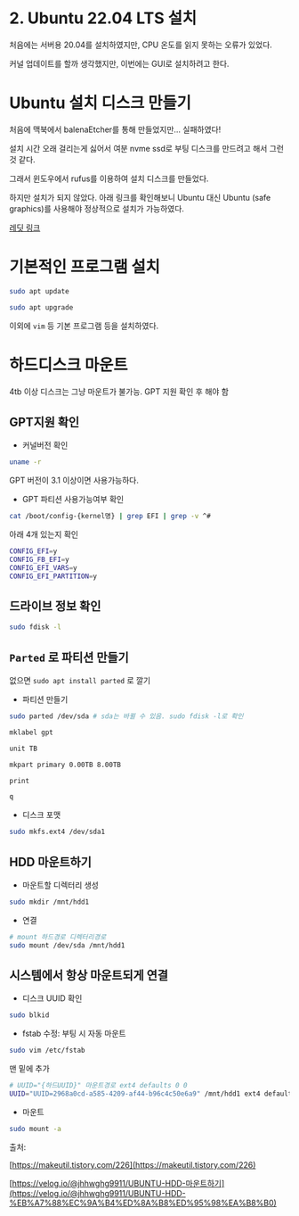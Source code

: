 # 2. Ubuntu 22.04 LTS 설치

처음에는 서버용 20.04를 설치하였지만, CPU 온도를 읽지 못하는 오류가 있었다.

커널 업데이트를 할까 생각했지만, 이번에는 GUI로 설치하려고 한다.

# Ubuntu 설치 디스크 만들기

처음에 맥북에서 balenaEtcher를 통해 만들었지만… 실패하였다!

설치 시간 오래 걸리는게 싫어서 여분 nvme ssd로 부팅 디스크를 만드려고 해서 그런 것 같다.

그래서 윈도우에서 rufus를 이용하여 설치 디스크를 만들었다.

하지만 설치가 되지 않았다. 아래 링크를 확인해보니 Ubuntu 대신 Ubuntu (safe graphics)를 사용해야 정상적으로 설치가 가능하였다.

[레딧 링크](https://www.reddit.com/r/Ubuntu/comments/1507xf0/black_screen_when_installing_ubuntu_2204/)

# 기본적인 프로그램 설치


```bash
sudo apt update
```

```bash
sudo apt upgrade
```

이외에 `vim` 등 기본 프로그램 등을 설치하였다.

# 하드디스크 마운트

4tb 이상 디스크는 그냥 마운트가 불가능. GPT 지원 확인 후 해야 함

## GPT지원 확인

- 커널버전 확인

```bash
uname -r
```

GPT 버전이 3.1 이상이면 사용가능하다.

- GPT 파티션 사용가능여부 확인

```bash
cat /boot/config-{kernel명} | grep EFI | grep -v ^#
```

아래 4개 있는지 확인

```bash
CONFIG_EFI=y
CONFIG_FB_EFI=y
CONFIG_EFI_VARS=y
CONFIG_EFI_PARTITION=y
```

## 드라이브 정보 확인

```bash
sudo fdisk -l
```

## `Parted` 로 파티션 만들기

없으면 `sudo apt install parted` 로 깔기

- 파티션 만들기

```bash
sudo parted /dev/sda # sda는 바뀔 수 있음. sudo fdisk -l로 확인

mklabel gpt

unit TB

mkpart primary 0.00TB 8.00TB

print

q
```

- 디스크 포맷

```bash
sudo mkfs.ext4 /dev/sda1
```

## HDD 마운트하기

- 마운트할 디렉터리 생성

```bash
sudo mkdir /mnt/hdd1
```

- 연결

```bash
# mount 하드경로 디렉터리경로
sudo mount /dev/sda /mnt/hdd1
```

## 시스템에서 항상 마운트되게 연결

- 디스크 UUID 확인

```bash
sudo blkid
```

- fstab 수정: 부팅 시 자동 마운트

```bash
sudo vim /etc/fstab
```

맨 밑에 추가

```bash
# UUID="{하드UUID}" 마운트경로 ext4 defaults 0 0
UUID="UUID=2968a0cd-a585-4209-af44-b96c4c50e6a9" /mnt/hdd1 ext4 defaults 0 0
```

- 마운트

```bash
sudo mount -a
```

출처:

[https://makeutil.tistory.com/226](https://makeutil.tistory.com/226)

[https://velog.io/@jhhwghg9911/UBUNTU-HDD-마운트하기](https://velog.io/@jhhwghg9911/UBUNTU-HDD-%EB%A7%88%EC%9A%B4%ED%8A%B8%ED%95%98%EA%B8%B0)
